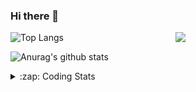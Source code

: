 ### Hi there 👋

<!--
**tao8687/tao8687** is a ✨ _special_ ✨ repository because its `README.md` (this file) appears on your GitHub profile.

Here are some ideas to get you started:

- 🔭 I’m currently working on ...
- 🌱 I’m currently learning ...
- 👯 I’m looking to collaborate on ...
- 🤔 I’m looking for help with ...
- 💬 Ask me about ...
- 📫 How to reach me: ...
- 😄 Pronouns: ...
- ⚡ Fun fact: ...
-->

<img align='right' src="https://media.giphy.com/media/M9gbBd9nbDrOTu1Mqx/giphy.gif" width="240">

  
![Top Langs](https://github-readme-stats.vercel.app/api/top-langs/?username=tao8687&layout=compact&title_color=23238E&text_color=A67D3D)

![Anurag's github stats](https://github-readme-stats.vercel.app/api?username=tao8687&show_icons=true&&text_color=A67D3D&title_color=23238E&show_icons=false&count_private=true&hide=stars)

<details>
  <summary>:zap: Coding Stats</summary>
  <br>
    
<!--START_SECTION:waka-->
![Code Time](http://img.shields.io/badge/Code%20Time-932%20hrs%2045%20mins-blue)

![Profile Views](http://img.shields.io/badge/Profile%20Views-0-blue)

**🐱 My GitHub Data** 

> 🏆 53 Contributions in the Year 2023
 > 
> 📦 1.5 MB Used in GitHub's Storage 
 > 
> 🚫 Not Opted to Hire
 > 
> 📜 49 Public Repositories 
 > 
> 🔑 23 Private Repositories  
 > 
**I'm an Early 🐤** 

```text
🌞 Morning      118 commits       ██████████████████░░░░░░░   71.95 % 
🌆 Daytime       23 commits       ███░░░░░░░░░░░░░░░░░░░░░░   14.02 % 
🌃 Evening       23 commits       ███░░░░░░░░░░░░░░░░░░░░░░   14.02 % 
🌙 Night          0 commits       ░░░░░░░░░░░░░░░░░░░░░░░░░   00.00 % 

```
📅 **I'm Most Productive on Monday** 

```text
Monday          32 commits       █████░░░░░░░░░░░░░░░░░░░░   19.51 % 
Tuesday         25 commits       ███░░░░░░░░░░░░░░░░░░░░░░   15.24 % 
Wednesday       24 commits       ███░░░░░░░░░░░░░░░░░░░░░░   14.63 % 
Thursday        20 commits       ███░░░░░░░░░░░░░░░░░░░░░░   12.20 % 
Friday          28 commits       ████░░░░░░░░░░░░░░░░░░░░░   17.07 % 
Saturday        17 commits       ██░░░░░░░░░░░░░░░░░░░░░░░   10.37 % 
Sunday          18 commits       ██░░░░░░░░░░░░░░░░░░░░░░░   10.98 % 

```


📊 **This Week I Spent My Time On** 

```text
⌚︎ Time Zone: Asia/Shanghai

💬 Programming Languages: 
C++                      2 hrs 32 mins       ███████░░░░░░░░░░░░░░░░░░   29.11 % 
Makefile                 1 hr 56 mins        █████░░░░░░░░░░░░░░░░░░░░   22.21 % 
C                        1 hr 43 mins        █████░░░░░░░░░░░░░░░░░░░░   19.74 % 
Other                    52 mins             ██░░░░░░░░░░░░░░░░░░░░░░░   10.10 % 
Markdown                 35 mins             █░░░░░░░░░░░░░░░░░░░░░░░░   06.75 % 

🔥 Editors: 
VS Code                  8 hrs 44 mins       █████████████████████████   100.00 % 

🐱‍💻 Projects: 
TS0845_5.0               4 hrs 19 mins       ████████████░░░░░░░░░░░░░   49.49 % 
AutoSearchTool           3 hrs 40 mins       ██████████░░░░░░░░░░░░░░░   41.96 % 
vc07681                  35 mins             █░░░░░░░░░░░░░░░░░░░░░░░░   06.69 % 
vc7681                   4 mins              ░░░░░░░░░░░░░░░░░░░░░░░░░   00.77 % 
samples                  3 mins              ░░░░░░░░░░░░░░░░░░░░░░░░░   00.75 % 

💻 Operating System: 
Linux                    8 hrs 44 mins       █████████████████████████   100.00 % 

```

**I Mostly Code in Python** 

```text
Python                   9 repos             ████████░░░░░░░░░░░░░░░░░   32.14 % 
C++                      6 repos             █████░░░░░░░░░░░░░░░░░░░░   21.43 % 
C                        5 repos             ████░░░░░░░░░░░░░░░░░░░░░   17.86 % 
Shell                    2 repos             █░░░░░░░░░░░░░░░░░░░░░░░░   07.14 % 
JavaScript               2 repos             █░░░░░░░░░░░░░░░░░░░░░░░░   07.14 % 

```


**Timeline**

![Chart not found](https://raw.githubusercontent.com/tao8687/tao8687/master/charts/bar_graph.png) 


 Last Updated on 20/02/2023 01:40:39 UTC
<!--END_SECTION:waka-->
</details>
